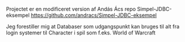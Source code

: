 Projectet er en modificeret version af Andás Ács repo Simpel-JDBC-eksempel https://github.com/andracs/Simpel-JDBC-eksempel


Jeg forestiller mig at Databaser som udgangspunkt kan bruges til alt fra login systemer til Character i spil som f.eks. World of Warcraft
